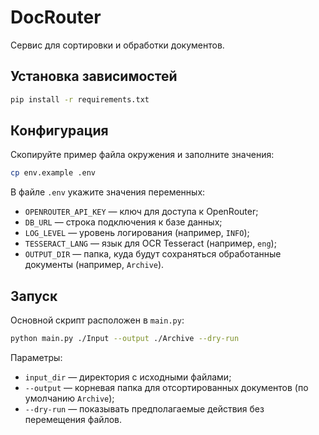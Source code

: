 # DocRouter

Сервис для сортировки и обработки документов.

## Установка зависимостей

```bash
pip install -r requirements.txt
```

## Конфигурация

Скопируйте пример файла окружения и заполните значения:

```bash
cp env.example .env
```

В файле `.env` укажите значения переменных:

- `OPENROUTER_API_KEY` — ключ для доступа к OpenRouter;
- `DB_URL` — строка подключения к базе данных;
- `LOG_LEVEL` — уровень логирования (например, `INFO`);
- `TESSERACT_LANG` — язык для OCR Tesseract (например, `eng`);
- `OUTPUT_DIR` — папка, куда будут сохраняться обработанные документы (например, `Archive`).

## Запуск

Основной скрипт расположен в `main.py`:

```bash
python main.py ./Input --output ./Archive --dry-run
```

Параметры:

- `input_dir` — директория с исходными файлами;
- `--output` — корневая папка для отсортированных документов (по умолчанию `Archive`);
- `--dry-run` — показывать предполагаемые действия без перемещения файлов.

